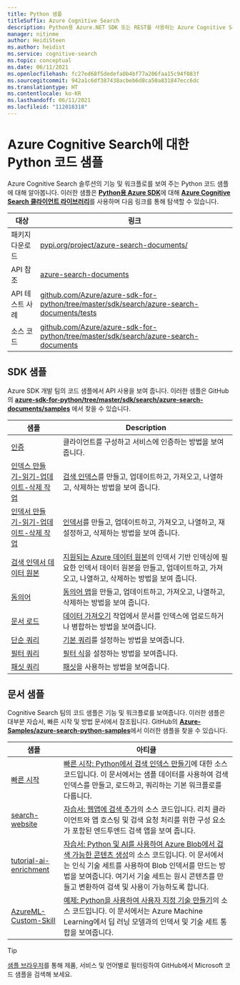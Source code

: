 ```yaml
---
title: Python 샘플
titleSuffix: Azure Cognitive Search
description: Python용 Azure.NET SDK 또는 REST를 사용하는 Azure Cognitive Search 데모 Python 코드 샘플을 찾습니다.
manager: nitinme
author: HeidiSteen
ms.author: heidist
ms.service: cognitive-search
ms.topic: conceptual
ms.date: 06/11/2021
ms.openlocfilehash: fc27ed68f5dedefa0b4bf77a206faa15c94f083f
ms.sourcegitcommit: 942a1c6df387438acbeb6d8ca50a831847ecc6dc
ms.translationtype: HT
ms.contentlocale: ko-KR
ms.lasthandoff: 06/11/2021
ms.locfileid: "112018318"
---
```

# <a name="python-code-samples-for-azure-cognitive-search"></a>Azure Cognitive Search에 대한 Python 코드 샘플

Azure Cognitive Search 솔루션의 기능 및 워크플로를 보여 주는 Python 코드 샘플에 대해 알아봅니다. 이러한 샘플은 [**Python용 Azure SDK**](/azure/developer/python/)에 대해 [**Azure Cognitive Search 클라이언트 라이브러리**](/python/api/overview/azure/search-documents-readme)를 사용하며 다음 링크를 통해 탐색할 수 있습니다.

| 대상 | 링크 |
|--------|------|
| 패키지 다운로드 | [pypi.org/project/azure-search-documents/](https://pypi.org/project/azure-search-documents/) |
| API 참조 | [azure-search-documents](/python/api/azure-search-documents)  |
| API 테스트 사례 | [github.com/Azure/azure-sdk-for-python/tree/master/sdk/search/azure-search-documents/tests](https://github.com/Azure/azure-sdk-for-python/tree/master/sdk/search/azure-search-documents/tests) |
| 소스 코드 | [github.com/Azure/azure-sdk-for-python/tree/master/sdk/search/azure-search-documents](https://github.com/Azure/azure-sdk-for-python/tree/master/sdk/search/azure-search-documents)  |

## <a name="sdk-samples"></a>SDK 샘플

Azure SDK 개발 팀의 코드 샘플에서 API 사용을 보여 줍니다. 이러한 샘플은 GitHub의 [**azure-sdk-for-python/tree/master/sdk/search/azure-search-documents/samples**](https://github.com/Azure/azure-sdk-for-python/tree/master/sdk/search/azure-search-documents/samples) 에서 찾을 수 있습니다.

| 샘플 | Description |
|---------|-------------|
| [인증](https://github.com/Azure/azure-sdk-for-python/blob/master/sdk/search/azure-search-documents/samples/sample_authentication.py) | 클라이언트를 구성하고 서비스에 인증하는 방법을 보여줍니다. | 
| [인덱스 만들기-읽기-업데이트-삭제 작업](https://github.com/Azure/azure-sdk-for-python/blob/master/sdk/search/azure-search-documents/samples/sample_index_crud_operations.py) | [검색 인덱스](search-what-is-an-index.md)를 만들고, 업데이트하고, 가져오고, 나열하고, 삭제하는 방법을 보여 줍니다. |
| [인덱서 만들기-읽기-업데이트-삭제 작업](https://github.com/Azure/azure-sdk-for-python/blob/master/sdk/search/azure-search-documents/samples/sample_indexers_operations.py) | [인덱서](search-indexer-overview.md)를 만들고, 업데이트하고, 가져오고, 나열하고, 재설정하고, 삭제하는 방법을 보여 줍니다. |
| [검색 인덱서 데이터 원본](https://github.com/Azure/azure-sdk-for-python/blob/master/sdk/search/azure-search-documents/samples/sample_indexer_datasource_skillset.py) | [지원되는 Azure 데이터 원본](search-indexer-overview.md#supported-data-sources)의 인덱서 기반 인덱싱에 필요한 인덱서 데이터 원본을 만들고, 업데이트하고, 가져오고, 나열하고, 삭제하는 방법을 보여 줍니다. |
| [동의어](https://github.com/Azure/azure-sdk-for-python/blob/master/sdk/search/azure-search-documents/samples/sample_synonym_map_operations.py) | [동의어 맵](search-synonyms.md)을 만들고, 업데이트하고, 가져오고, 나열하고, 삭제하는 방법을 보여 줍니다.  |
| [문서 로드](https://github.com/Azure/azure-sdk-for-python/blob/master/sdk/search/azure-search-documents/samples/sample_crud_operations.py) | [데이터 가져오기](search-what-is-data-import.md) 작업에서 문서를 인덱스에 업로드하거나 병합하는 방법을 보여줍니다. |
| [단순 쿼리](https://github.com/Azure/azure-sdk-for-python/blob/master/sdk/search/azure-search-documents/samples/sample_simple_query.py) | [기본 쿼리](search-query-overview.md)를 설정하는 방법을 보여줍니다. |
| [필터 쿼리](https://github.com/Azure/azure-sdk-for-python/blob/master/sdk/search/azure-search-documents/samples/sample_filter_query.py) | [필터 식](search-filters.md)을 설정하는 방법을 보여줍니다. |
| [패싯 쿼리](https://github.com/Azure/azure-sdk-for-python/blob/master/sdk/search/azure-search-documents/samples/sample_facet_query.py) | [패싯](search-filters-facets.md)을 사용하는 방법을 보여줍니다. |

## <a name="doc-samples"></a>문서 샘플

Cognitive Search 팀의 코드 샘플은 기능 및 워크플로를 보여줍니다. 이러한 샘플은 대부분 자습서, 빠른 시작 및 방법 문서에서 참조됩니다. GitHub의 [**Azure-Samples/azure-search-python-samples**](https://github.com/Azure-Samples/azure-search-python-samples)에서 이러한 샘플을 찾을 수 있습니다.

| 샘플 | 아티클 |
|---------|---------|
| [빠른 시작](https://github.com/Azure-Samples/azure-search-python-samples/tree/master/Quickstart) | [빠른 시작: Python에서 검색 인덱스 만들기](search-get-started-python.md)에 대한 소스 코드입니다. 이 문서에서는 샘플 데이터를 사용하여 검색 인덱스를 만들고, 로드하고, 쿼리하는 기본 워크플로를 다룹니다. |
| [search-website](https://github.com/azure-samples/azure-search-python-samples/tree/master/search-website) | [자습서: 웹앱에 검색 추가](tutorial-python-overview.md)의 소스 코드입니다. 리치 클라이언트와 앱 호스팅 및 검색 요청 처리를 위한 구성 요소가 포함된 엔드투엔드 검색 앱을 보여 줍니다.|
| [tutorial-ai-enrichment](https://github.com/Azure-Samples/azure-search-python-samples/tree/master/Tutorial-AI-Enrichment)  | [자습서: Python 및 AI를 사용하여 Azure Blob에서 검색 가능한 콘텐츠 생성](cognitive-search-tutorial-blob-python.md)의 소스 코드입니다. 이 문서에서는 인식 기술 세트를 사용하여 Blob 인덱서를 만드는 방법을 보여줍니다. 여기서 기술 세트는 원시 콘텐츠를 만들고 변환하여 검색 및 사용이 가능하도록 합니다. |
| [AzureML-Custom-Skill](https://github.com/Azure-Samples/azure-search-python-samples/tree/master/AzureML-Custom-Skill)  | [예제: Python을 사용하여 사용자 지정 기술 만들기](cognitive-search-custom-skill-python.md)의 소스 코드입니다. 이 문서에서는 Azure Machine Learning에서 딥 러닝 모델과의 인덱서 및 기술 세트 통합을 보여줍니다. |

> [!Tip]
> [샘플 브라우저](/samples/browse/?languages=python&products=azure-cognitive-search)를 통해 제품, 서비스 및 언어별로 필터링하여 GitHub에서 Microsoft 코드 샘플을 검색해 보세요.
